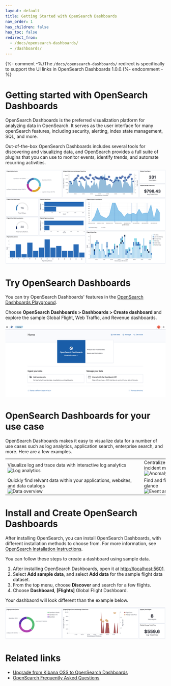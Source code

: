 ```yaml
---
layout: default
title: Getting Started with OpenSearch Dashboards
nav_order: 1
has_children: false
has_toc: false
redirect_from:
  - /docs/opensearch-dashboards/
  - /dashboards/
---
```


{%- comment -%}The `/docs/opensearch-dashboards/` redirect is specifically to support the UI links in OpenSearch Dashboards 1.0.0.{%- endcomment -%}

# Getting started with OpenSearch Dashboards

OpenSearch Dashboards is the preferred visualization platform for analyzing data in OpenSearch. It serves as the user interface for many openSearch features, including security, alerting, index state management, SQL, and more.

Out-of-the-box OpenSearch Dashboards includes several tools for discovering and visualizing data, and OpenSearch provides a full suite of plugins that you can use to monitor events, identify trends, and automate recurring activities.

![Sample dashboards](../images/dashboards-example.png)

# Try OpenSearch Dashboards
You can try OpenSearch Dashboards' features in the [OpenSearch Dashboards Playground](https://playground.opensearch.org/app/home).

Choose **OpenSearch Dashboards > Dashboards > Create dashboard** and explore the sample Global Flight, Web Traffic, and Revenue dashboards.

![Dashboards playground screenshot](../images/dashboards-playground.png)

# OpenSearch Dashboards for your use case

OpenSearch Dashboards makes it easy to visualize data for a number of use cases such as log analytics, application search, enterprise search, and more. Here are a few examples.  

<table>
<thead>
</thead>
<tbody>
<tr>
<td>Visualize log and trace data with interactive log analytics<img src="{{site.url}}{{site.baseurl}}/images/trace_log_correlation-web.jpg" alt="Log analytics" width="400" style="float: left; margin-right: 15px;"/></td>
<td>Centralize and analyze logs for real-time threat detection and incident management<img src="{{site.url}}{{site.baseurl}}//images/detection.png" alt="Anomaly detection" width="400" style="float: left; margin-right: 15px;"/></td>
</tr>
<tr>
<td>Quickly find relvant data within your applications, websites, and data catalogs<img src="{{site.url}}{{site.baseurl}}/images/drag-and-drop.png" alt="Data overview" width="400" style="float: left; margin-right: 15px;"/></td>
<td>Find and fix problems and improve application health at a glance<img src="{{site.url}}{{site.baseurl}}/images/dashboards5.PNG" alt="Event analysis" width="400" style="float: left; margin-right: 15px;"/></td>
</tr>
</tbody>
</table>

# Install and Create OpenSearch Dashboards

After installing OpenSearch, you can install OpenSearch Dashboards, with different installation methods to choose from. For more information, see [OpenSearch Installation Instructions](https://opensearch.org/docs/latest/opensearch/install/index/).

You can follow these steps to create a dashboard using sample data. 

1. After installing OpenSearch Dashboards, open it at [http://localhost:5601](http://localhost:5601/app/home#/).
2. Select **Add sample data**, and select **Add data** for the sample  flight data dataset. 
3. From the top menu, choose **Discover** and search for a few flights.
4. Choose **Dashboard**, **[Flights]** Global Flight Dashboard.

Your dashbaord will look different than the example below.

![Sample dashboard using flight sample data](../images/flight-dashboards.png)

# Related links

- [Upgrade from Kibana OSS to OpenSearch Dashboards](https://opensearch.org/docs/latest/upgrade-to/dashboards-upgrade-to/)
- [OpenSearch Frequently Asked Questions](https://opensearch.org/faq/)